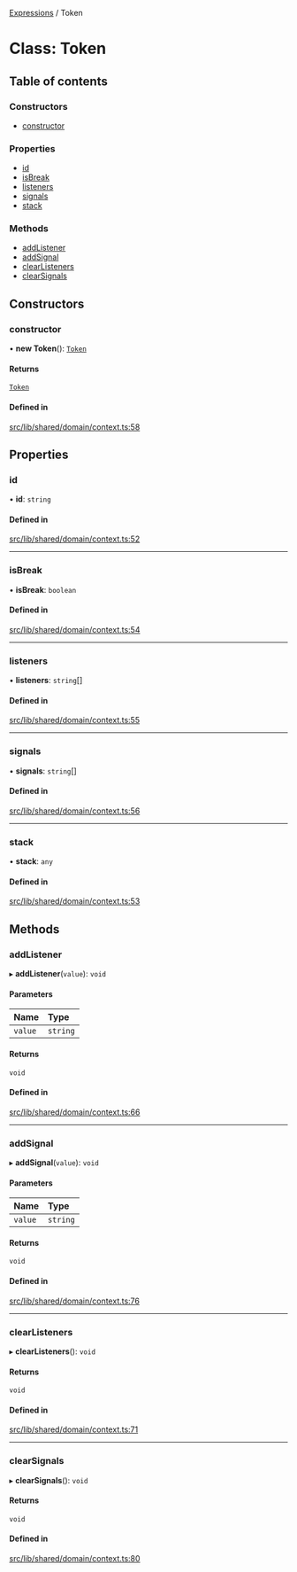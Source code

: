 [Expressions](../README.md) / Token

# Class: Token

## Table of contents

### Constructors

- [constructor](Token.md#constructor)

### Properties

- [id](Token.md#id)
- [isBreak](Token.md#isbreak)
- [listeners](Token.md#listeners)
- [signals](Token.md#signals)
- [stack](Token.md#stack)

### Methods

- [addListener](Token.md#addlistener)
- [addSignal](Token.md#addsignal)
- [clearListeners](Token.md#clearlisteners)
- [clearSignals](Token.md#clearsignals)

## Constructors

### constructor

• **new Token**(): [`Token`](Token.md)

#### Returns

[`Token`](Token.md)

#### Defined in

[src/lib/shared/domain/context.ts:58](https://github.com/data7expressions/3xpr/blob/bc0cfccce8742d24fc7e8aa4c9e318845fb27c3b/src/lib/shared/domain/context.ts#L58)

## Properties

### id

• **id**: `string`

#### Defined in

[src/lib/shared/domain/context.ts:52](https://github.com/data7expressions/3xpr/blob/bc0cfccce8742d24fc7e8aa4c9e318845fb27c3b/src/lib/shared/domain/context.ts#L52)

___

### isBreak

• **isBreak**: `boolean`

#### Defined in

[src/lib/shared/domain/context.ts:54](https://github.com/data7expressions/3xpr/blob/bc0cfccce8742d24fc7e8aa4c9e318845fb27c3b/src/lib/shared/domain/context.ts#L54)

___

### listeners

• **listeners**: `string`[]

#### Defined in

[src/lib/shared/domain/context.ts:55](https://github.com/data7expressions/3xpr/blob/bc0cfccce8742d24fc7e8aa4c9e318845fb27c3b/src/lib/shared/domain/context.ts#L55)

___

### signals

• **signals**: `string`[]

#### Defined in

[src/lib/shared/domain/context.ts:56](https://github.com/data7expressions/3xpr/blob/bc0cfccce8742d24fc7e8aa4c9e318845fb27c3b/src/lib/shared/domain/context.ts#L56)

___

### stack

• **stack**: `any`

#### Defined in

[src/lib/shared/domain/context.ts:53](https://github.com/data7expressions/3xpr/blob/bc0cfccce8742d24fc7e8aa4c9e318845fb27c3b/src/lib/shared/domain/context.ts#L53)

## Methods

### addListener

▸ **addListener**(`value`): `void`

#### Parameters

| Name | Type |
| :------ | :------ |
| `value` | `string` |

#### Returns

`void`

#### Defined in

[src/lib/shared/domain/context.ts:66](https://github.com/data7expressions/3xpr/blob/bc0cfccce8742d24fc7e8aa4c9e318845fb27c3b/src/lib/shared/domain/context.ts#L66)

___

### addSignal

▸ **addSignal**(`value`): `void`

#### Parameters

| Name | Type |
| :------ | :------ |
| `value` | `string` |

#### Returns

`void`

#### Defined in

[src/lib/shared/domain/context.ts:76](https://github.com/data7expressions/3xpr/blob/bc0cfccce8742d24fc7e8aa4c9e318845fb27c3b/src/lib/shared/domain/context.ts#L76)

___

### clearListeners

▸ **clearListeners**(): `void`

#### Returns

`void`

#### Defined in

[src/lib/shared/domain/context.ts:71](https://github.com/data7expressions/3xpr/blob/bc0cfccce8742d24fc7e8aa4c9e318845fb27c3b/src/lib/shared/domain/context.ts#L71)

___

### clearSignals

▸ **clearSignals**(): `void`

#### Returns

`void`

#### Defined in

[src/lib/shared/domain/context.ts:80](https://github.com/data7expressions/3xpr/blob/bc0cfccce8742d24fc7e8aa4c9e318845fb27c3b/src/lib/shared/domain/context.ts#L80)
